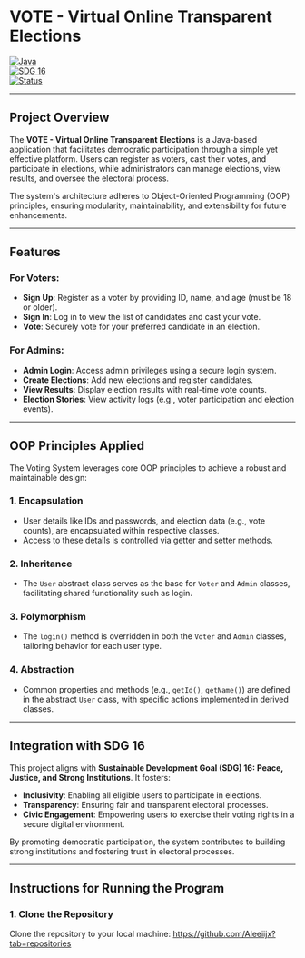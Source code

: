 # VOTE - Virtual Online Transparent Elections

[![Java](https://img.shields.io/badge/Java-Programming-orange)](https://www.oracle.com/java/)  
[![SDG 16](https://img.shields.io/badge/SDG-16-blue)](https://sdgs.un.org/goals/goal16)  
[![Status](https://img.shields.io/badge/Status-Active-brightgreen)](https://github.com/yourusername/voting-system)

---

## Project Overview
The **VOTE - Virtual Online Transparent Elections** is a Java-based application that facilitates democratic participation through a simple yet effective platform. Users can register as voters, cast their votes, and participate in elections, while administrators can manage elections, view results, and oversee the electoral process. 

The system's architecture adheres to Object-Oriented Programming (OOP) principles, ensuring modularity, maintainability, and extensibility for future enhancements.

---

## Features
### For Voters:
- **Sign Up**: Register as a voter by providing ID, name, and age (must be 18 or older).  
- **Sign In**: Log in to view the list of candidates and cast your vote.
- **Vote**: Securely vote for your preferred candidate in an election.

### For Admins:
- **Admin Login**: Access admin privileges using a secure login system.  
- **Create Elections**: Add new elections and register candidates.  
- **View Results**: Display election results with real-time vote counts.  
- **Election Stories**: View activity logs (e.g., voter participation and election events).  

---

## OOP Principles Applied
The Voting System leverages core OOP principles to achieve a robust and maintainable design:

### 1. **Encapsulation**  
   - User details like IDs and passwords, and election data (e.g., vote counts), are encapsulated within respective classes.
   - Access to these details is controlled via getter and setter methods.

### 2. **Inheritance**  
   - The `User` abstract class serves as the base for `Voter` and `Admin` classes, facilitating shared functionality such as login.

### 3. **Polymorphism**  
   - The `login()` method is overridden in both the `Voter` and `Admin` classes, tailoring behavior for each user type.

### 4. **Abstraction**  
   - Common properties and methods (e.g., `getId()`, `getName()`) are defined in the abstract `User` class, with specific actions implemented in derived classes.

---

## Integration with SDG 16
This project aligns with **Sustainable Development Goal (SDG) 16: Peace, Justice, and Strong Institutions**. It fosters:
- **Inclusivity**: Enabling all eligible users to participate in elections.
- **Transparency**: Ensuring fair and transparent electoral processes.
- **Civic Engagement**: Empowering users to exercise their voting rights in a secure digital environment.

By promoting democratic participation, the system contributes to building strong institutions and fostering trust in electoral processes.

---

## Instructions for Running the Program

### 1. Clone the Repository
Clone the repository to your local machine:
https://github.com/Aleeiijx?tab=repositories
